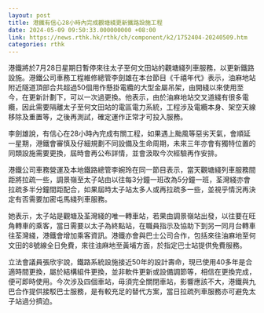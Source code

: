 ```yaml
---
layout: post
title: 港鐵有信心28小時內完成觀塘綫更新鐵路設施工程
date: 2024-05-09 09:50:33.000000000 +08:00
link: https://news.rthk.hk/rthk/ch/component/k2/1752404-20240509.htm
categories: rthk
---
```


港鐵將於7月28日星期日暫停來往太子至何文田站的觀塘綫列車服務，以更新鐵路設施。港鐵公司車務工程維修總管李劍雄在本台節目《千禧年代》表示，油麻地站附近隧道頂部合共超過50個用作懸掛電纜的大型金屬吊架，由開綫以來使用至今，在更新計劃下，可以一次過更換。他表示，由於油麻地站交叉道綫有很多電纜，因此需要隔離太子至何文田站的電區電力系統，工程涉及電纜本身、架空天線移除及重置等，之後再測試，確定運作正常才可投入服務。

李劍雄說，有信心在28小時內完成有關工程，如果遇上颱風等惡劣天氣，會順延一星期，港鐵會審慎及仔細規劃不同設備及生命周期，未來三年亦會有獨特位置的同類設施需要更換，屆時會再公布詳情，並會汲取今次經驗再作安排。

港鐵公司車務營運及本地鐵路總管李婉玲在同一節目表示，當天觀塘綫列車服務間距將拉疏一些，調景嶺至太子站由以往每3分鐘一班改為5分鐘一班，荃灣綫亦會拉疏多半分鐘間距配合，如果屆時太子站太多人或再拉疏多一些，並視乎情況再決定有否需要加密屯馬綫列車服務。

她表示，太子站是觀塘及荃灣綫的唯一轉車站，若果由調景嶺站出發，以往要在旺角轉車的乘客，當日需要以太子為終點站，在職員指示及協助下到另一同月台轉車往荃灣綫，港鐵會增加乘客資訊。港鐵亦會與巴士公司合作，包括來往油麻地至何文田的8號線全日免費，來往油麻地至黃埔方面，於指定巴士站提供免費服務。

立法會議員張欣宇說，鐵路系統設施接近50年的設計壽命，現已使用40多年是合適時間更換，屬於結構組件更換，並非軟件更新或設備調節等，相信在更換完成，便可即時使用。今次涉及四個車站，毋須完全關閉車站，影響應該不大，港鐵與九巴合作提供接駁巴士服務，是有較充足的替代方案，當日拉疏列車服務亦可避免太子站過分擠迫。
